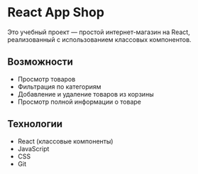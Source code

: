 # React App Shop

Это учебный проект — простой интернет-магазин на React, реализованный с использованием классовых компонентов.

## Возможности

- Просмотр товаров
- Фильтрация по категориям
- Добавление и удаление товаров из корзины
- Просмотр полной информации о товаре

## Технологии

- React (классовые компоненты)
- JavaScript
- CSS
- Git


